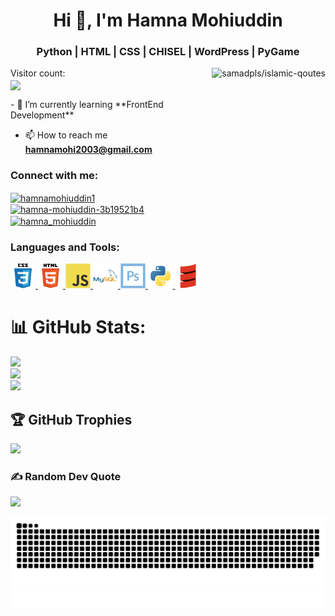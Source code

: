 <h1 align="center">Hi 👋, I'm Hamna Mohiuddin</h1>
<h3 align="center">Python | HTML | CSS | CHISEL | WordPress | PyGame</h3>
<img align='right' src='https://islamic-qoutes.herokuapp.com/' height=300 alt='samadpls/islamic-qoutes'>



<div align='left'>
<p align="left"> 
   Visitor count:
   <br>
   <img src="https://profile-counter.glitch.me/hamnamohi/count.svg" align="center"/> 
 </p></div>
- 🌱 I’m currently learning **FrontEnd Development**

- 📫 How to reach me **hamnamohi2003@gmail.com**

<h3 align="left">Connect with me:</h3>
<p align="left">
<a href="https://twitter.com/hamnamohiuddin1" target="blank"><img align="center" src="https://raw.githubusercontent.com/rahuldkjain/github-profile-readme-generator/master/src/images/icons/Social/twitter.svg" alt="hamnamohiuddin1" height="30" width="40" /></a>
<a href="https://linkedin.com/in/hamna-mohiuddin-3b19521b4" target="blank"><img align="center" src="https://raw.githubusercontent.com/rahuldkjain/github-profile-readme-generator/master/src/images/icons/Social/linked-in-alt.svg" alt="hamna-mohiuddin-3b19521b4" height="30" width="40" /></a>
<a href="https://instagram.com/hamna_mohiuddin" target="blank"><img align="center" src="https://raw.githubusercontent.com/rahuldkjain/github-profile-readme-generator/master/src/images/icons/Social/instagram.svg" alt="hamna_mohiuddin" height="30" width="40" /></a>
</p>

<h3 align="left">Languages and Tools:</h3>
<p align="left"> <a href="https://www.w3schools.com/css/" target="_blank" rel="noreferrer"> <img src="https://raw.githubusercontent.com/devicons/devicon/master/icons/css3/css3-original-wordmark.svg" alt="css3" width="40" height="40"/> </a> <a href="https://www.w3.org/html/" target="_blank" rel="noreferrer"> <img src="https://raw.githubusercontent.com/devicons/devicon/master/icons/html5/html5-original-wordmark.svg" alt="html5" width="40" height="40"/> </a> <a href="https://developer.mozilla.org/en-US/docs/Web/JavaScript" target="_blank" rel="noreferrer"> <img src="https://raw.githubusercontent.com/devicons/devicon/master/icons/javascript/javascript-original.svg" alt="javascript" width="40" height="40"/> </a> <a href="https://www.mysql.com/" target="_blank" rel="noreferrer"> <img src="https://raw.githubusercontent.com/devicons/devicon/master/icons/mysql/mysql-original-wordmark.svg" alt="mysql" width="40" height="40"/> </a> <a href="https://www.photoshop.com/en" target="_blank" rel="noreferrer"> <img src="https://raw.githubusercontent.com/devicons/devicon/master/icons/photoshop/photoshop-line.svg" alt="photoshop" width="40" height="40"/> </a> <a href="https://www.python.org" target="_blank" rel="noreferrer"> <img src="https://raw.githubusercontent.com/devicons/devicon/master/icons/python/python-original.svg" alt="python" width="40" height="40"/> </a> <a href="https://www.scala-lang.org" target="_blank" rel="noreferrer"> <img src="https://raw.githubusercontent.com/devicons/devicon/master/icons/scala/scala-original.svg" alt="scala" width="40" height="40"/> </a> </p>


# 📊 GitHub Stats: 

![](https://github-readme-stats.vercel.app/api?username=hamnamohi&theme=highcontrast&hide_border=false&include_all_commits=false&count_private=false)<br/>
![](https://github-readme-streak-stats.herokuapp.com/?user=hamnamohi&theme=highcontrast&hide_border=false)<br/>
![](https://github-readme-stats.vercel.app/api/top-langs/?username=hamnamohi&theme=highcontrast&hide_border=false&include_all_commits=false&count_private=false&layout=compact)

## 🏆 GitHub Trophies
![](https://github-profile-trophy.vercel.app/?username=hamnamohi&theme=monokai&no-frame=false&no-bg=true&margin-w=4)

### ✍️ Random Dev Quote
![](https://quotes-github-readme.vercel.app/api?type=horizontal&theme=radical)

<div align='center'>
<img src='https://github.com/samadpls/samadpls/blob/output/github-contribution-grid-snake.svg'/>
</div>

<img src='workflows/thanks.svg'/>
